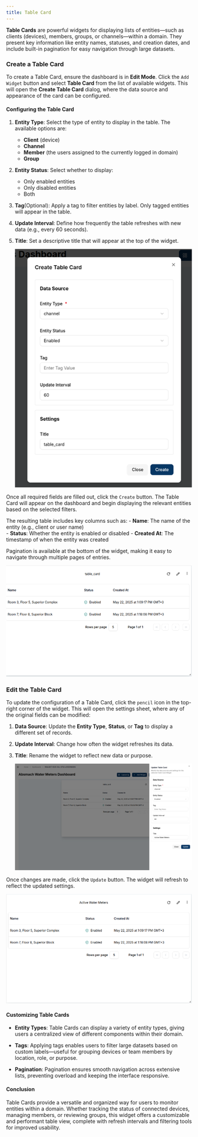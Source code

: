 ```yaml
---
title: Table Card
---
```


**Table Cards** are powerful widgets for displaying lists of entities—such as clients (devices), members, groups, or channels—within a domain. They present key information like entity names, statuses, and creation dates, and include built-in pagination for easy navigation through large datasets.

### Create a Table Card

To create a Table Card, ensure the dashboard is in **Edit Mode**.
Click the `Add Widget` button and select **Table Card** from the list of available widgets. This will open the **Create Table Card** dialog, where the data source and appearance of the card can be configured.

#### Configuring the Table Card

1. **Entity Type**: Select the type of entity to display in the table. The available options are:
   - **Client** (device)
   - **Channel**
   - **Member** (the users assigned to the currently logged in domain)
   - **Group**

2. **Entity Status**: Select whether to display:
   - Only enabled entities
   - Only disabled entities
   - Both
3. **Tag**(Optional): Apply a tag to filter entities by label. Only tagged entities will appear in the table.
4. **Update Interval**: Define how frequently the table refreshes with new data (e.g., every 60 seconds).
5. **Title**: Set a descriptive title that will appear at the top of the widget.

   ![Table Card Configuration](../../img/dashboards/tablecard-dialog.png)

Once all required fields are filled out, click the `Create` button. The Table Card will appear on the dashboard and begin displaying the relevant entities based on the selected filters.

   The resulting table includes key columns such as:
      - **Name**: The name of the entity (e.g., client or user name)  
      - **Status**: Whether the entity is enabled or disabled
      - **Created At**: The timestamp of when the entity was created

Pagination is available at the bottom of the widget, making it easy to navigate through multiple pages of entries.

   ![Table Card Created](../../img/dashboards/new-tablecard.png)

### Edit the Table Card

To update the configuration of a Table Card, click the `pencil` icon in the top-right corner of the widget. This will open the settings sheet, where any of the original fields can be modified:

1. **Data Source**: Update the **Entity Type**, **Status**, or **Tag** to display a different set of records.
2. **Update Interval**: Change how often the widget refreshes its data.
3. **Title**: Rename the widget to reflect new data or purpose.

   ![Editing Table Card](../../img/dashboards/edit-tablecard2.png)

Once changes are made, click the `Update` button. The widget will refresh to reflect the updated settings.

   ![Updated Table Card](../../img/dashboards/edited-tablecard.png)

#### Customizing Table Cards

- **Entity Types**: Table Cards can display a variety of entity types, giving users a centralized view of different components within their domain.

- **Tags**: Applying tags enables users to filter large datasets based on custom labels—useful for grouping devices or team members by location, role, or purpose.

- **Pagination**: Pagination ensures smooth navigation across extensive lists, preventing overload and keeping the interface responsive.

#### Conclusion

Table Cards provide a versatile and organized way for users to monitor entities within a domain. Whether tracking the status of connected devices, managing members, or reviewing groups, this widget offers a customizable and performant table view, complete with refresh intervals and filtering tools for improved usability.
